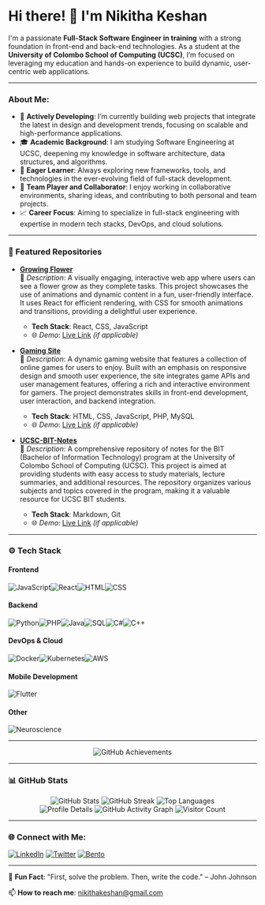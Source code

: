 # Hi there! 👋 I'm Nikitha Keshan

I'm a passionate **Full-Stack Software Engineer in training** with a strong foundation in front-end and back-end technologies. As a student at the **University of Colombo School of Computing (UCSC)**, I’m focused on leveraging my education and hands-on experience to build dynamic, user-centric web applications.

---

### About Me:
- 🔭 **Actively Developing**: I’m currently building web projects that integrate the latest in design and development trends, focusing on scalable and high-performance applications.
- 🎓 **Academic Background**: I am studying Software Engineering at UCSC, deepening my knowledge in software architecture, data structures, and algorithms.
- 🌱 **Eager Learner**: Always exploring new frameworks, tools, and technologies in the ever-evolving field of full-stack development.
- 👥 **Team Player and Collaborator**: I enjoy working in collaborative environments, sharing ideas, and contributing to both personal and team projects.
- 📈 **Career Focus**: Aiming to specialize in full-stack engineering with expertise in modern tech stacks, DevOps, and cloud solutions.

---

### 📌 Featured Repositories

- [**Growing Flower**](https://github.com/nikithaKesh/growing-flower)  
  📜 *Description*: A visually engaging, interactive web app where users can see a flower grow as they complete tasks. This project showcases the use of animations and dynamic content in a fun, user-friendly interface. It uses React for efficient rendering, with CSS for smooth animations and transitions, providing a delightful user experience.
  - **Tech Stack**: React, CSS, JavaScript
  - 🌐 *Demo*: [Live Link](https://growing-flower-demo-link.com) *(if applicable)*

- [**Gaming Site**](https://github.com/nikithaKesh/gaming-site)  
  📜 *Description*: A dynamic gaming website that features a collection of online games for users to enjoy. Built with an emphasis on responsive design and smooth user experience, the site integrates game APIs and user management features, offering a rich and interactive environment for gamers. The project demonstrates skills in front-end development, user interaction, and backend integration.
  - **Tech Stack**: HTML, CSS, JavaScript, PHP, MySQL
  - 🌐 *Demo*: [Live Link](https://gaming-site-demo-link.com) *(if applicable)*


- [**UCSC-BIT-Notes**](https://github.com/nikithaKesh/UCSC-BIT-Notes)  
  📜 *Description*: A comprehensive repository of notes for the BIT (Bachelor of Information Technology) program at the University of Colombo School of Computing (UCSC). This project is aimed at providing students with easy access to study materials, lecture summaries, and additional resources. The repository organizes various subjects and topics covered in the program, making it a valuable resource for UCSC BIT students.
  - **Tech Stack**: Markdown, Git
  - 🌐 *Demo*: [Live Link](https://github.com/nikithaKesh/UCSC-BIT-Notes) *(if applicable)*

---

### ⚙️ Tech Stack

#### Frontend
![JavaScript](https://img.shields.io/badge/JavaScript-F7DF1E?style=for-the-badge&logo=javascript&logoColor=black)![React](https://img.shields.io/badge/React-61DAFB?style=for-the-badge&logo=react&logoColor=black)![HTML](https://img.shields.io/badge/HTML-E34F26?style=for-the-badge&logo=html5&logoColor=white)![CSS](https://img.shields.io/badge/CSS-1572B6?style=for-the-badge&logo=css3&logoColor=white)

#### Backend
![Python](https://img.shields.io/badge/Python-3776AB?style=for-the-badge&logo=python&logoColor=white)![PHP](https://img.shields.io/badge/PHP-777BB4?style=for-the-badge&logo=php&logoColor=white)![Java](https://img.shields.io/badge/Java-007396?style=for-the-badge&logo=java&logoColor=white)![SQL](https://img.shields.io/badge/SQL-4479A1?style=for-the-badge&logo=postgresql&logoColor=white)![C#](https://img.shields.io/badge/C%23-239120?style=for-the-badge&logo=c-sharp&logoColor=white)![C++](https://img.shields.io/badge/C++-00599C?style=for-the-badge&logo=c%2B%2B&logoColor=white)

#### DevOps & Cloud
![Docker](https://img.shields.io/badge/Docker-2496ED?style=for-the-badge&logo=docker&logoColor=white)![Kubernetes](https://img.shields.io/badge/Kubernetes-326CE5?style=for-the-badge&logo=kubernetes&logoColor=white)![AWS](https://img.shields.io/badge/Amazon_AWS-232F3E?style=for-the-badge&logo=amazonaws&logoColor=white)

#### Mobile Development
![Flutter](https://img.shields.io/badge/Flutter-02569B?style=for-the-badge&logo=flutter&logoColor=white)

#### Other
![Neuroscience](https://img.shields.io/badge/Neuroscience-FF6347?style=for-the-badge&logo=neuroscience&logoColor=white)

---

<div align="center">
  <img src="https://github-profile-achievements.vercel.app/api/achievements/nikithaKesh?theme=radical" alt="GitHub Achievements" />
</div>

---

### 📊 GitHub Stats

<div align="center">
  <img src="https://github-readme-stats.vercel.app/api?username=nikithaKesh&show_icons=true&theme=radical" alt="GitHub Stats" />
  <img src="https://streak-stats.demolab.com/?user=nikithaKesh&theme=radical" alt="GitHub Streak" />
  <img src="https://github-readme-stats.vercel.app/api/top-langs/?username=nikithaKesh&layout=compact&theme=radical" alt="Top Languages" />
  <br>
  <img src="https://github-profile-summary-cards.vercel.app/api/cards/profile-details?username=nikithaKesh&theme=radical" alt="Profile Details" />
  <img src="https://github-readme-activity-graph.vercel.app/graph?username=nikithaKesh&theme=radical" alt="GitHub Activity Graph" />
  <img src="https://visitor-badge.laobi.icu/badge?page_id=nikithaKesh.github.profile" alt="Visitor Count" />
</div>

---

### 🌐 Connect with Me:

[![LinkedIn](https://img.shields.io/badge/LinkedIn-0A66C2?style=for-the-badge&logo=linkedin&logoColor=white)](https://linkedin.com/in/nikithakesh)
[![Twitter](https://img.shields.io/badge/Twitter-1DA1F2?style=for-the-badge&logo=twitter&logoColor=white)](https://twitter.com/nikithakesh)
[![Bento](https://img.shields.io/badge/Bento.me-333333?style=for-the-badge&logo=data:image/svg+xml;base64,<encoded_logo>)](https://bento.me/nikithagithub)

---

🌟 **Fun Fact**: "First, solve the problem. Then, write the code." – John Johnson

📫 **How to reach me**: [nikithakeshan@gmail.com](mailto:nikithakeshan@gmail.com)
